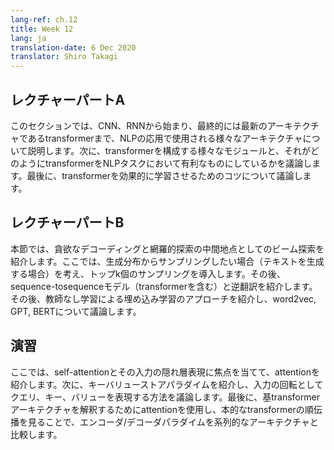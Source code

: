 ```yaml
---
lang-ref: ch.12
title: Week 12
lang: ja
translation-date: 6 Dec 2020
translator: Shiro Takagi
---
```



<!-- ## Lecture part A

In this section we discuss the various architectures used in NLP applications, beginning with CNNs, RNNs, and eventually covering the state of-the art architecture, transformers. We then discuss the various modules that comprise transformers and how they make transformers advantageous for NLP tasks. Finally, we discuss tricks that allow transformers to be trained effectively.  -->

## レクチャーパートA

このセクションでは、CNN、RNNから始まり、最終的には最新のアーキテクチャであるtransformerまで、NLPの応用で使用される様々なアーキテクチャについて説明します。次に、transformerを構成する様々なモジュールと、それがどのようにtransformerをNLPタスクにおいて有利なものにしているかを議論します。最後に、transformerを効果的に学習させるためのコツについて議論します。


<!-- ## Lecture part B

In this section we introduce beam search as a middle ground betwen greedy decoding and exhaustive search. We consider the case of wanting to sample from the generative distribution (i.e. when generating text) and introduce "top-k" sampling. Subsequently, we introduce sequence to sequence models (with a transformer variant) and backtranslation. We then introduce unsupervised learning approaches for learning embeddings and discuss word2vec, GPT, and BERT. -->

## レクチャーパートB

本節では、貪欲なデコーディングと網羅的探索の中間地点としてのビーム探索を紹介します。ここでは、生成分布からサンプリングしたい場合（テキストを生成する場合）を考え、トップk個のサンプリングを導入します。その後、sequence-tosequenceモデル（transformerを含む）と逆翻訳を紹介します。その後、教師なし学習による埋め込み学習のアプローチを紹介し、word2vec, GPT, BERTについて議論します。

<!-- ## Practicum

We introduce attention, focusing on self-attention and its hidden layer representations of the inputs. Then, we introduce the key-value store paradigm and discuss how to represent queries, keys, and values as rotations of an input. Finally, we use attention to interpret the transformer architecture, taking a forward pass through a basic transformer, and comparing the encoder-decoder paradigm to sequential architectures. -->

## 演習

ここでは、self-attentionとその入力の隠れ層表現に焦点を当てて、attentionを紹介します。次に、キーバリューストアパラダイムを紹介し、入力の回転としてクエリ、キー、バリューを表現する方法を議論します。最後に、基transformerアーキテクチャを解釈するためにattentionを使用し、本的なtransformerの順伝播を見ることで、エンコーダ/デコーダパラダイムを系列的なアーキテクチャと比較します。
